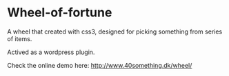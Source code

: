 Wheel-of-fortune
================

A wheel that created with css3, designed for picking something from series of items.

Actived as a wordpress plugin.

Check the online demo here: http://www.40something.dk/wheel/